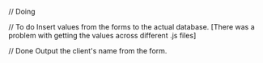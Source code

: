 
// Doing


// To do
Insert values from the forms to the actual database. [There was a problem with getting the values across different .js files]

// Done
Output the client's name from the form.